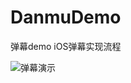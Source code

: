# DanmuDemo
弹幕demo
iOS弹幕实现流程

![弹幕演示](https://github.com/zeroway/Danmu/blob/master/Danmu.gif?raw=true)
